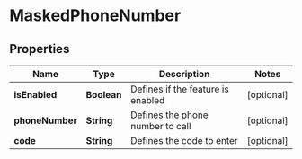 
# MaskedPhoneNumber

## Properties
Name | Type | Description | Notes
------------ | ------------- | ------------- | -------------
**isEnabled** | **Boolean** | Defines if the feature is enabled |  [optional]
**phoneNumber** | **String** | Defines the phone number to call |  [optional]
**code** | **String** | Defines the code to enter |  [optional]



